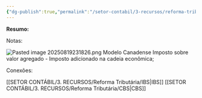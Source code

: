 ```yaml
---
{"dg-publish":true,"permalink":"/setor-contabil/3-recursos/reforma-tributaria/iva-dual/","dgPassFrontmatter":true,"created":"2025-08-14T08:59:56.548-03:00","updated":"2025-08-19T23:19:33.277-03:00"}
---
```


**Resumo:**


Notas:

![Pasted image 20250819231826.png](/img/user/4%20ARQUIVOS/Pasted%20image%2020250819231826.png)
Modelo Canadense
Imposto sobre valor agregado - Imposto adicionado na cadeia econômica;

Conexões:

[[SETOR CONTÁBIL/3. RECURSOS/Reforma Tributária/IBS\|IBS]]
[[SETOR CONTÁBIL/3. RECURSOS/Reforma Tributária/CBS\|CBS]]